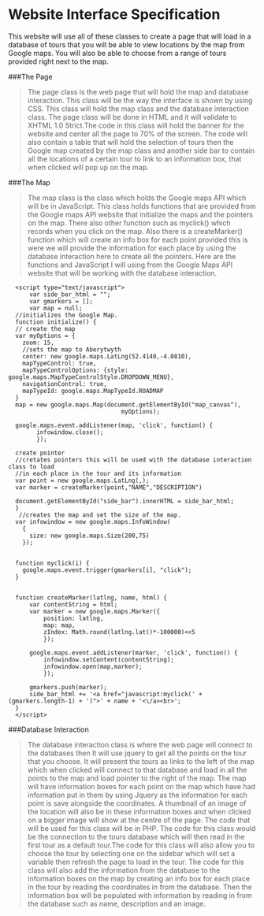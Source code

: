 Website Interface Specification
=========

This website will use all of these classes to create a page that will load in a database of tours that you will be able to view locations by the map from Google maps. You will also be able to choose from a range of tours provided right next to the map. 

###The Page
>The page class is the web page that will hold the map and database interaction. This class will be the way the interface is shown by using CSS. This class will hold the map class and the database interaction class. The page class will be done in HTML and it will validate to XHTML 1.0 Strict.The code in this class will hold the banner for the website and center all the page to 70% of the screen. The code will also contain a table that will hold the selection of tours then the Google map created by the map class and another side bar to contain all the locations of a certain tour to link to an information box, that when clicked will pop up on the map.


###The Map
>The map class is the class which holds the Google maps API which will be in JavaScript. This class holds functions that are provided from the Google maps API website that initialize the maps and the pointers on the map. There also other function such as myclick() which records when you click on the map. Also there is a createMarker() function which will create an info box for each point provided this is were we will provide the information for each place by using the database interaction here to create all the pointers.
Here are the functions and JavaScript I will using from the Google Maps API website that will be working with the database interaction.

<!-- language: lang-js -->
      <script type="text/javascript"> 
          var side_bar_html = ""; 
          var gmarkers = []; 
          var map = null;
      //initializes the Google Map.
      function initialize() {
      // create the map
      var myOptions = {
        zoom: 15,
        //sets the map to Aberytwyth
        center: new google.maps.LatLng(52.4140,-4.0810),
        mapTypeControl: true,
        mapTypeControlOptions: {style: google.maps.MapTypeControlStyle.DROPDOWN_MENU},
        navigationControl: true,
        mapTypeId: google.maps.MapTypeId.ROADMAP
      }
      map = new google.maps.Map(document.getElementById("map_canvas"),
                                    myOptions);
     
      google.maps.event.addListener(map, 'click', function() {
            infowindow.close();
            });
    
      create pointer
      //cretates pointers this will be used with the database interaction class to load 
      //in each place in the tour and its information
      var point = new google.maps.LatLng(,);
      var marker = createMarker(point,"NAME","DESCRIPTION")
    
      document.getElementById("side_bar").innerHTML = side_bar_html;
      }
       //creates the map and set the size of the map.
      var infowindow = new google.maps.InfoWindow(
        { 
          size: new google.maps.Size(200,75)
        });
          
      
      function myclick(i) {
        google.maps.event.trigger(gmarkers[i], "click");
      }
      
      
      function createMarker(latlng, name, html) {
          var contentString = html;
          var marker = new google.maps.Marker({
              position: latlng,
              map: map,
              zIndex: Math.round(latlng.lat()*-100000)<<5
              });
      
          google.maps.event.addListener(marker, 'click', function() {
              infowindow.setContent(contentString); 
              infowindow.open(map,marker);
              });
          
          gmarkers.push(marker);
          side_bar_html += '<a href="javascript:myclick(' + (gmarkers.length-1) + ')">' + name + '<\/a><br>';
      }
      </script>

###Database Interaction
>The database interaction class is where the web page will connect to the databases then It will use jquery to get all the points on the tour that you choose. It will present the tours as links to the left of the map which when clicked will connect to that database and load in all the points to the map and load pointer to the right of the map. The map will have information boxes for each point on the map which have had information put in them by using Jquery as the information for each point is save alongside the coordinates. A thumbnail of an image of the location will also be in these information boxes and when clicked on a bigger image will show at the centre of the page.
The code that will be used for this class will be in PHP. The code for this class would be the connection to the tours database which will then read in the first tour as a default tour.The code for this class will also allow you to choose the tour by selecting one on the sidebar which will set a variable then refresh the page to load in the tour. The code for this class will also add the information from the database to the information boxes on the map by creating an info box for each place in the tour by reading the coordinates in from the database. Then the information box will be populated with information by reading in from the database such as name, description and an image. 


